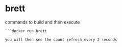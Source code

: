 # brett

commands to build and then execute

```docker build -t brett .
```docker run brett

you will then see the count refresh every 2 seconds
